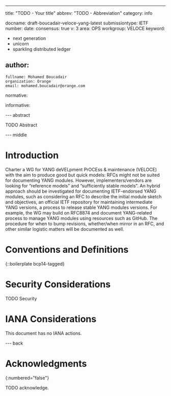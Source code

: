 ---
title: "TODO - Your title"
abbrev: "TODO - Abbreviation"
category: info

docname: draft-boucadair-veloce-yang-latest
submissiontype: IETF
number:
date:
consensus: true
v: 3
area: OPS
workgroup: VELOCE
keyword:
 - next generation
 - unicorn
 - sparkling distributed ledger

author:
 -
    fullname: Mohamed Boucadair
    organization: Orange
    email: mohamed.boucadair@orange.com

normative:

informative:


--- abstract

TODO Abstract


--- middle

# Introduction

Charter a WG for YANG deVELpment PrOCEss & maintenance (VELOCE) with the aim to produce good but quick models: RFCs might not be suited for documenting YANG modules. However, implementers/vendors are looking for “reference models” and “sufficiently stable models”. An hybrid approach should be investigated for documenting IETF-endorsed YANG modules, such as considering an RFC to describe the initial module sketch and objectives, an official IETF repository for maintaining intermediate YANG versions, a process to release stable YANG modules versions. For example, the WG may build on RFC8874 and document YANG-related process to manage YANG modules using resources such as GitHub. The procedure for when to bump revisions, whether/when mirror in an RFC, and other similar logistic matters will be documented as well.


# Conventions and Definitions

{::boilerplate bcp14-tagged}


# Security Considerations

TODO Security


# IANA Considerations

This document has no IANA actions.


--- back

# Acknowledgments
{:numbered="false"}

TODO acknowledge.
